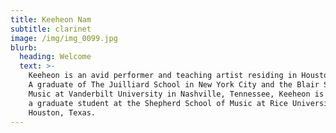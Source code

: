 ```yaml
---
title: Keeheon Nam
subtitle: clarinet
image: /img/img_0099.jpg
blurb:
  heading: Welcome
  text: >-
    Keeheon is an avid performer and teaching artist residing in Houston, Texas.
    A graduate of The Juilliard School in New York City and the Blair School of
    Music at Vanderbilt University in Nashville, Tennessee, Keeheon is currently
    a graduate student at the Shepherd School of Music at Rice University in
    Houston, Texas.
---
```



